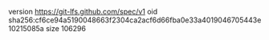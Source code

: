 version https://git-lfs.github.com/spec/v1
oid sha256:cf6ce94a5190048663f2304ca2acf6d66fba0e33a4019046705443e10215085a
size 106296
